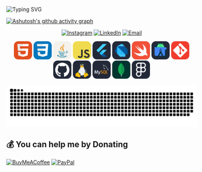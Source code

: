  ![Typing SVG](https://readme-typing-svg.herokuapp.com/?color=B3EE46&size=35&center=true&vCenter=true&width=1000&lines=Hello;I'm+from+Colombia;I'm+25+years+old;Welcome!)

 [![Ashutosh's github activity graph](https://github-readme-activity-graph.vercel.app/graph?username=SEBASCMB&bg_color=0d1117&color=ffffff&line=B3EE46&point=f9fafa&area=true&hide_border=true)](https://github.com/ashutosh00710/github-readme-activity-graph)



<div align="center">
<div align="center">
<a href="https://www.instagram.com/sebastiancm_b/" target="_blank" rel="noopener noreferrer"><img src="https://img.shields.io/badge/-Instagram-%23E4405F?style=for-the-badge&logo=instagram&logoColor=white" alt="Instagram"></a>
<a href="https://www.linkedin.com/in/scmbejarano/" target="_blank" rel="noopener noreferrer"><img src="https://img.shields.io/badge/linkedin-%230077B5.svg?&style=for-the-badge&logo=linkedin&logoColor=white" alt="LinkedIn"></a>
<a href="mailto:sebmcoding@gmail.com" target="_blank" rel="noopener noreferrer"><img src="https://img.shields.io/badge/email-c14438?style=for-the-badge&logo=Gmail&logoColor=white" alt="Email"></a>
</div>
</div>

<p align="center">
<img src="https://github.com/tandpfun/skill-icons/blob/main/icons/HTML.svg" width="48" title="HTML">
<img src="https://github.com/tandpfun/skill-icons/blob/main/icons/CSS.svg" width="48" title="CSS">
<img src="https://github.com/tandpfun/skill-icons/blob/main/icons/Java-Light.svg" width="48" title="JAVA">
<img src="https://github.com/tandpfun/skill-icons/blob/main/icons/JavaScript.svg" width="48" title="JavaScript">
<img src="https://github.com/tandpfun/skill-icons/blob/main/icons/Flutter-Dark.svg" width="48" title="Flutter">
<img src="https://github.com/tandpfun/skill-icons/blob/main/icons/Dart-Dark.svg" width="48" title="Dart">
<img src="https://github.com/tandpfun/skill-icons/blob/main/icons/Swift.svg" width="48" title="Swift">
<img src="https://github.com/tandpfun/skill-icons/blob/main/icons/AndroidStudio-Dark.svg" width="48" title="AndroidStudio">
<img src="https://github.com/tandpfun/skill-icons/blob/main/icons/Git.svg" width="48" title="Git">
<img src="https://github.com/tandpfun/skill-icons/blob/main/icons/Github-Dark.svg" width="48" title="Github">
<img src="https://github.com/tandpfun/skill-icons/blob/main/icons/Linux-Dark.svg" width="48" title="Linux">
<img src="https://github.com/tandpfun/skill-icons/blob/main/icons/MySQL-Dark.svg" width="48" title="MySQL">
<img src="https://github.com/tandpfun/skill-icons/blob/main/icons/MongoDB.svg" width="48" title="MongoDB">
<img src="https://github.com/tandpfun/skill-icons/blob/main/icons/Figma-Dark.svg" width="48" title="Figma">
<p/>

![](https://github.com/Platane/snk/raw/output/github-contribution-grid-snake.svg)

## 💰 You can help me by Donating
[![BuyMeACoffee](https://img.shields.io/badge/Buy%20Me%20a%20Coffee-ffdd00?style=for-the-badge&logo=buy-me-a-coffee&logoColor=black)](https://buymeacoffee.com/sebastiancw) [![PayPal](https://img.shields.io/badge/PayPal-00457C?style=for-the-badge&logo=paypal&logoColor=white)](https://paypal.me/SebastianCMBCOL)
